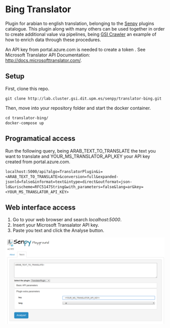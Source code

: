 # Bing Translator

Plugin for arabian to english translation, belonging to the [Senpy](http://senpy.readthedocs.io/en/latest/) plugins catalogue. This plugin along with many others can be used together in order to create additional value via pipelines, being [GSI Crawler](http://gsicrawler.readthedocs.io/en/latest/) an example of how to enrich data through these procedures. 

An API key from portal.azure.com is needed to create a token . See Microsoft Translator API Documentation: http://docs.microsofttranslator.com/. 


## Setup

First,  clone this repo.

```
git clone http://lab.cluster.gsi.dit.upm.es/senpy/translator-bing.git
```

Then, move into your repository folder and start the docker container.

``` 
cd translator-bing/
docker-compose up 
```

## Programatical access

Run the following query, being ARAB_TEXT_TO_TRANSLATE the text you want to translate and YOUR_MS_TRANSLATOR_API_KEY your API key created from portal.azure.com.

```
localhost:5000/api?algo=TranslatorPlugin&i=<ARAB_TEXT_TO_TRANSLATE>&conversion=full&expanded-jsonld=false&informat=text&intype=direct&outformat=json-ld&urischeme=RFC5147String&with_parameters=false&lang=ar&key=<YOUR_MS_TRANSLATOR_API_KEY>
``` 
## Web interface access

1. Go to your web browser and search _localhost:5000_.
2. Insert your Microsoft Transalator API key.
3. Paste you text and click the Analyse button.

![alt text](images/translator.png "Web interface access")
